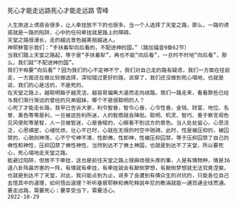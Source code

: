 死心才能走远路死心才能走远路
雪峰

    人生旅途上诱惑会很多，让人牵挂放不下的也很多。当一个人选择了天堂之路，那么，一路的诱惑就是一路的陷阱，心中的任何牵挂就是路上的障碍。
    天堂之路很漫长，走的越远景色越美丽越迷人。
    神耶稣警示我们：“手扶着犁向后看的，不配进神的国。”（路加福音9章62节）
    当我们踏上天堂之路起，等于是“手扶着犁”，再也不能“向后看”，一旦时不时地“向后看”，那么，我们就“不配进神的国”。
    我们干嘛要“向后看”？因为我们的心不定神不宁，我们对自己走的路有疑虑，我们一方面在往前走，一方面还在做比较做选择，深怕错过更好的路，说穿了，我们还没做到死心塌地，也就是说，我们的心是活的，不是死的。
    在天堂之路上，越聪明脑子越灵活，越容易偏离大道而走向歧路。我们一路走来，看看那些已经与我们渐行渐远的曾经的兄弟姐妹，哪个不是很聪明的人？
    心死了才能走长路，我早已告诉大家，利令智昏，智令心昏，心令性昏，金钱、财富、地位、名誉、美色等等是利，一旦被这些利所迷，人的智商就会降低。聪明、机灵、智巧、善于察言观色见风使舵等是智，人一旦被智迷，心是昏暗的，心眼看不到远方的景色。当人处处留心，心思活泛，心思缜密，心绪忧烦，壮心不已时，心就在无垠的时空中驰骋，此时，性是被压抑的，被囚禁的，心驰则神荡，心不宁兮神不清，性即佛，性即神，性被压抑囚禁，等于压抑囚禁了自己的佛性和神性，压抑囚禁了佛性神性，当然到达不了佛土神国，也就是到达不了天堂，所以要死心，死心塌地走天堂之路。
    能避过陷阱，但放不下牵挂，这也是前往天堂之路上很麻烦很头疼的事，人是有情物种，情是36道八卦阵最厉害的一阵，有情就有牵挂，有牵挂就会有颠倒梦想，有颠倒梦想就无法究竟涅槃，也就是到达不了天堂，对此，我只能点到为止，说多了会遭到有情众生的对抗的，只能各位自己去悟其中的道理，如何悟出道理？听听基督耶稣和佛陀释迦牟尼的教诲就能一通百通全线贯通。
    要走远路，需要死心；要享受当下，需要活心。
    2022-10-29